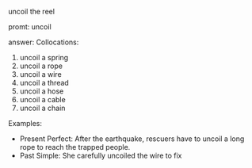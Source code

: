 uncoil the reel

promt: uncoil

answer:
Collocations:

1. uncoil a spring
2. uncoil a rope
3. uncoil a wire
4. uncoil a thread
5. uncoil a hose
6. uncoil a cable
7. uncoil a chain

Examples:

- Present Perfect: After the earthquake, rescuers have to uncoil a long rope to reach the trapped people.
- Past Simple: She carefully uncoiled the wire to fix
